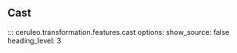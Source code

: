## Cast 

::: ceruleo.transformation.features.cast
    options:
      show_source: false
      heading_level: 3 